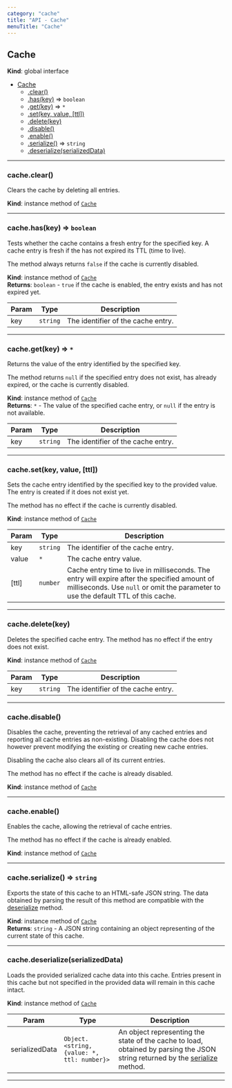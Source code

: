 ```yaml
---
category: "cache"
title: "API - Cache"
menuTitle: "Cache"
---
```


## Cache&nbsp;<a name="Cache" href="https://github.com/seznam/ima/blob/v18.0.0-rc.2/packages/core/src/cache/Cache.js#L9" target="_blank"><span class="icon"><i class="fas fa-external-link-alt fa-xs"></i></span></a>
**Kind**: global interface  

* [Cache](#Cache)
    * [.clear()](#Cache+clear)
    * [.has(key)](#Cache+has) ⇒ <code>boolean</code>
    * [.get(key)](#Cache+get) ⇒ <code>\*</code>
    * [.set(key, value, [ttl])](#Cache+set)
    * [.delete(key)](#Cache+delete)
    * [.disable()](#Cache+disable)
    * [.enable()](#Cache+enable)
    * [.serialize()](#Cache+serialize) ⇒ <code>string</code>
    * [.deserialize(serializedData)](#Cache+deserialize)


* * *

### cache.clear()&nbsp;<a name="Cache+clear" href="https://github.com/seznam/ima/blob/v18.0.0-rc.2/packages/core/src/cache/Cache.js#L13" target="_blank"><span class="icon"><i class="fas fa-external-link-alt fa-xs"></i></span></a>
Clears the cache by deleting all entries.

**Kind**: instance method of [<code>Cache</code>](#Cache)  

* * *

### cache.has(key) ⇒ <code>boolean</code>&nbsp;<a name="Cache+has" href="https://github.com/seznam/ima/blob/v18.0.0-rc.2/packages/core/src/cache/Cache.js#L25" target="_blank"><span class="icon"><i class="fas fa-external-link-alt fa-xs"></i></span></a>
Tests whether the cache contains a fresh entry for the specified key. A
cache entry is fresh if the has not expired its TTL (time to live).

The method always returns `false` if the cache is currently disabled.

**Kind**: instance method of [<code>Cache</code>](#Cache)  
**Returns**: <code>boolean</code> - `true` if the cache is enabled, the entry exists and has
        not expired yet.  

| Param | Type | Description |
| --- | --- | --- |
| key | <code>string</code> | The identifier of the cache entry. |


* * *

### cache.get(key) ⇒ <code>\*</code>&nbsp;<a name="Cache+get" href="https://github.com/seznam/ima/blob/v18.0.0-rc.2/packages/core/src/cache/Cache.js#L37" target="_blank"><span class="icon"><i class="fas fa-external-link-alt fa-xs"></i></span></a>
Returns the value of the entry identified by the specified key.

The method returns `null` if the specified entry does not exist, has
already expired, or the cache is currently disabled.

**Kind**: instance method of [<code>Cache</code>](#Cache)  
**Returns**: <code>\*</code> - The value of the specified cache entry, or `null` if the entry
        is not available.  

| Param | Type | Description |
| --- | --- | --- |
| key | <code>string</code> | The identifier of the cache entry. |


* * *

### cache.set(key, value, [ttl])&nbsp;<a name="Cache+set" href="https://github.com/seznam/ima/blob/v18.0.0-rc.2/packages/core/src/cache/Cache.js#L51" target="_blank"><span class="icon"><i class="fas fa-external-link-alt fa-xs"></i></span></a>
Sets the cache entry identified by the specified key to the provided
value. The entry is created if it does not exist yet.

The method has no effect if the cache is currently disabled.

**Kind**: instance method of [<code>Cache</code>](#Cache)  

| Param | Type | Description |
| --- | --- | --- |
| key | <code>string</code> | The identifier of the cache entry. |
| value | <code>\*</code> | The cache entry value. |
| [ttl] | <code>number</code> | Cache entry time to live in milliseconds. The        entry will expire after the specified amount of milliseconds. Use        `null` or omit the parameter to use the default TTL of this cache. |


* * *

### cache.delete(key)&nbsp;<a name="Cache+delete" href="https://github.com/seznam/ima/blob/v18.0.0-rc.2/packages/core/src/cache/Cache.js#L59" target="_blank"><span class="icon"><i class="fas fa-external-link-alt fa-xs"></i></span></a>
Deletes the specified cache entry. The method has no effect if the entry
does not exist.

**Kind**: instance method of [<code>Cache</code>](#Cache)  

| Param | Type | Description |
| --- | --- | --- |
| key | <code>string</code> | The identifier of the cache entry. |


* * *

### cache.disable()&nbsp;<a name="Cache+disable" href="https://github.com/seznam/ima/blob/v18.0.0-rc.2/packages/core/src/cache/Cache.js#L71" target="_blank"><span class="icon"><i class="fas fa-external-link-alt fa-xs"></i></span></a>
Disables the cache, preventing the retrieval of any cached entries and
reporting all cache entries as non-existing. Disabling the cache does
not however prevent modifying the existing or creating new cache
entries.

Disabling the cache also clears all of its current entries.

The method has no effect if the cache is already disabled.

**Kind**: instance method of [<code>Cache</code>](#Cache)  

* * *

### cache.enable()&nbsp;<a name="Cache+enable" href="https://github.com/seznam/ima/blob/v18.0.0-rc.2/packages/core/src/cache/Cache.js#L78" target="_blank"><span class="icon"><i class="fas fa-external-link-alt fa-xs"></i></span></a>
Enables the cache, allowing the retrieval of cache entries.

The method has no effect if the cache is already enabled.

**Kind**: instance method of [<code>Cache</code>](#Cache)  

* * *

### cache.serialize() ⇒ <code>string</code>&nbsp;<a name="Cache+serialize" href="https://github.com/seznam/ima/blob/v18.0.0-rc.2/packages/core/src/cache/Cache.js#L88" target="_blank"><span class="icon"><i class="fas fa-external-link-alt fa-xs"></i></span></a>
Exports the state of this cache to an HTML-safe JSON string. The data
obtained by parsing the result of this method are compatible with the
[deserialize](#Cache+deserialize) method.

**Kind**: instance method of [<code>Cache</code>](#Cache)  
**Returns**: <code>string</code> - A JSON string containing an object representing of the
        current state of this cache.  

* * *

### cache.deserialize(serializedData)&nbsp;<a name="Cache+deserialize" href="https://github.com/seznam/ima/blob/v18.0.0-rc.2/packages/core/src/cache/Cache.js#L100" target="_blank"><span class="icon"><i class="fas fa-external-link-alt fa-xs"></i></span></a>
Loads the provided serialized cache data into this cache. Entries
present in this cache but not specified in the provided data will remain
in this cache intact.

**Kind**: instance method of [<code>Cache</code>](#Cache)  

| Param | Type | Description |
| --- | --- | --- |
| serializedData | <code>Object.&lt;string, {value: \*, ttl: number}&gt;</code> | An        object representing the state of the cache to load, obtained by        parsing the JSON string returned by the [serialize](#Cache+serialize)        method. |


* * *

